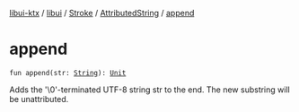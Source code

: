 [libui-ktx](../../../index.md) / [libui](../../index.md) / [Stroke](../index.md) / [AttributedString](index.md) / [append](./append.md)

# append

`fun append(str: `[`String`](https://kotlinlang.org/api/latest/jvm/stdlib/kotlin/-string/index.html)`): `[`Unit`](https://kotlinlang.org/api/latest/jvm/stdlib/kotlin/-unit/index.html)

Adds the '\0'-terminated UTF-8 string str to the end. The new substring will be unattributed.

